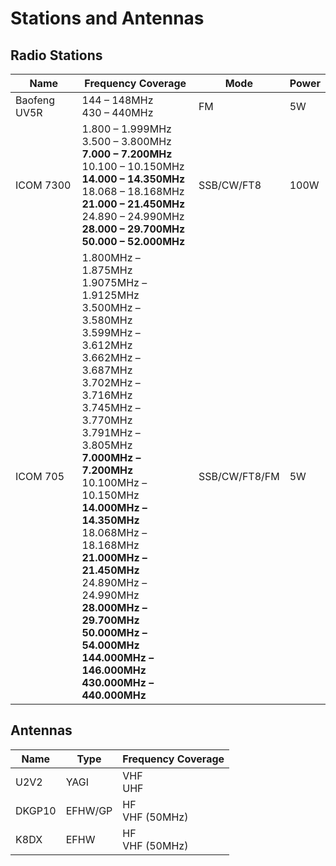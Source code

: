 # Stations and Antennas

## Radio Stations
| Name | Frequency Coverage | Mode | Power |
| --- | --- | --- | --- |
| Baofeng UV5R | 144 – 148MHz<br>430 – 440MHz | FM | 5W |
| ICOM 7300 | 	1.800 – 1.999MHz<br>3.500 – 3.800MHz<br>**7.000 – 7.200MHz**<br>10.100 – 10.150MHz<br>**14.000 – 14.350MHz**<br>18.068 – 18.168MHz<br>**21.000 – 21.450MHz**<br>24.890 – 24.990MHz<br>**28.000 – 29.700MHz**<br>**50.000 – 52.000MHz** | SSB/CW/FT8 | 100W |
| ICOM 705 | 1.800MHz – 1.875MHz<br>1.9075MHz – 1.9125MHz<br>3.500MHz – 3.580MHz<br>3.599MHz – 3.612MHz<br>3.662MHz – 3.687MHz<br>3.702MHz – 3.716MHz<br>3.745MHz – 3.770MHz<br>3.791MHz – 3.805MHz<br>**7.000MHz – 7.200MHz**<br>10.100MHz – 10.150MHz<br>**14.000MHz – 14.350MHz**<br>18.068MHz – 18.168MHz<br>**21.000MHz – 21.450MHz**<br>24.890MHz – 24.990MHz<br>**28.000MHz – 29.700MHz**<br>**50.000MHz – 54.000MHz**<br>**144.000MHz – 146.000MHz**<br>**430.000MHz – 440.000MHz**<br> | SSB/CW/FT8/FM | 5W |

## Antennas
| Name | Type | Frequency Coverage |
| --- | --- | --- |
| U2V2 | YAGI | VHF<br>UHF |
| DKGP10 | EFHW/GP | HF<br>VHF (50MHz) |
| K8DX | EFHW | HF<br>VHF (50MHz) |
